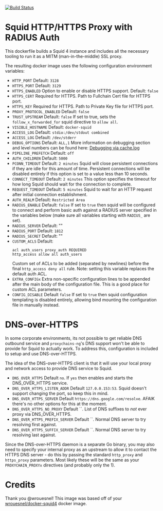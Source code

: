 [![Build Status](https://drone.bo.ro/api/badges/TheBoroer/docker-squid-proxy/status.svg)](https://drone.bo.ro/TheBoroer/docker-squid-proxy)

# Squid HTTP/HTTPS Proxy with RADIUS Auth

This dockerfile builds a Squid 4 instance and includes all the necessary
tooling to run it as a MITM (man-in-the-middle) SSL proxy.

The resulting docker image uses the following configuration environment
variables:

- `HTTP_PORT`
  Default: `3128`
- `HTTPS_PORT`
  Default: `3129`
- `HTTPS_ENABLED`
  Option to enable or disable HTTPS support. Default: `false`
- `HTTPS_CERT`
  Required for HTTPS. Path to Fullchain Cert file for HTTPS port.
- `HTTPS_KEY`
  Required for HTTPS. Path to Private Key file for HTTPS port.
- `PROXY_PROTOCOL_ENABLED`
  Default: `false`
- `TRUST_UPSTREAM`
  Default: `false`
  If set to true, sets the `follow_x_forwarded_for` squid directive to `allow all`.
- `VISIBLE_HOSTNAME`
  Default: `docker-squid`
- `ACCESS_LOG`
  Default: `stdio:/dev/stdout combined`
- `ACCESS_LOG`
  Default: `/dev/stderr`
- `DEBUG_OPTIONS`
  Default: `ALL,1`
  More information on debugging section and level numbers can be found here: [Debugging via cache.log](http://etutorials.org/Server+Administration/Squid.+The+definitive+guide/Chapter+16.+Debugging+and+Troubleshooting/16.2+Debugging+via+cache.log/)
- `PIPELINE_PREFETCH`
  Default: `off`
- `AUTH_CHILDREN`
  Default: `5000`
- `PCONN_TIMEOUT`
  Default: `2 minutes`
  Squid will close persistent connections if they are idle for this amount of time. Persistent connections will be disabled entirely if this option is set to a value less than 10 seconds.
- `CONNECT_TIMEOUT`
  Default: `2 minutes`
  This option specifies the timeout for how long Squid should wait for the connection to complete.
- `REQUEST_TIMEOUT`
  Default: `5 minutes`
  Squid to wait for an HTTP request after initial connection establishment.
- `AUTH_REALM`
  Default: `Restricted Area`
- `RADIUS_ENABLE`
  Default: `false`
  If set to `true` then squid will be configured to connect and perform basic auth against a RADIUS server specified in the variables below (make sure all variables starting with `RADIUS_` are set).
- `RADIUS_SERVER`
  Default: ""
- `RADIUS_PORT`
  Default: `1812`
- `RADIUS_SECRET`
  Default: ""
- `CUSTOM_ACLS`
  Default:
  ```
  acl auth_users proxy_auth REQUIRED
  http_access allow all auth_users
  ```
  Custom set of ACLs to be added (separated by newlines) before the final `http_access deny all` rule.
  Note: setting this variable replaces the default auth ACL.
- `EXTRA_CONFIGx`
  Extra non-specific configuration lines to be appended after the main body of
  the configuration file. This is a good place for custom ACL parameters.
- `CONFIG_DISABLE`
  Default `false`
  If set to `true` then squid configuration templating is disabled entirely, allowing
  bind mounting the configuration file in manually instead.

# DNS-over-HTTPS

In some corporate environments, its not possible to get reliable DNS outbound
service and `proxychains-ng`'s DNS support won't be able to provide for Squid
to actually work. To address this, configuration is included to setup and use
DNS-over-HTTPS.

The idea of the DNS-over-HTTPS client is that it will use your local proxy and
network access to provide DNS service to Squid.

- `DNS_OVER_HTTPS`
  Default `no`. If `yes` then enables and starts the DNS_OVER_HTTPS service.
- `DNS_OVER_HTTPS_LISTEN_ADDR`
  Default `127.0.0.153:53`. Squid doesn't support changing the port, so keep
  this in mind.
- `DNS_OVER_HTTPS_SERVER`
  Default `https://dns.google.com/resolve`. AFAIK there's no other options for
  this at the moment.
- `DNS_OVER_HTTPS_NO_PROXY`
  Default ``. List of DNS suffixes to _not_ ever proxy via DNS_OVER_HTTPS.
- `DNS_OVER_HTTPS_PREFIX_SERVER`
  Default ``. Normal DNS server to try resolving first against.
- `DNS_OVER_HTTPS_SUFFIX_SERVER`
  Default ``. Normal DNS server to try resolving last against.

Since the DNS-over-HTTPS daemon is a separate Go binary, you may also need to
specify your internal proxy as an upstream to allow it to contact the HTTPS
DNS server - do this by passing the standard `http_proxy` and `https_proxy`
parameters. Most likely these will be the same as your `PROXYCHAIN_PROXYx`
directives (and probably only the 1).

# Credits

Thank you @wrouesnel! This image was based off of your [wrouesnel/docker-squid4](https://hub.docker.com/r/wrouesnel/docker-squid4) docker image.
